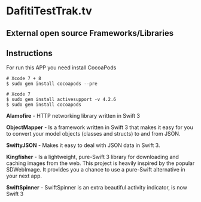 # DafitiTestTrak.tv

## External open source Frameworks/Libraries


## Instructions
For run this APP you need install CocoaPods
```
# Xcode 7 + 8
$ sudo gem install cocoapods --pre

# Xcode 7
$ sudo gem install activesupport -v 4.2.6
$ sudo gem install cocoapods
```
**Alamofire** - HTTP networking library written in Swift 3

**ObjectMapper** - Is a framework written in Swift 3 that makes it easy for you to convert your model objects (classes and structs) to and from JSON.

**SwiftyJSON** - Makes it easy to deal with JSON data in Swift 3.

**Kingfisher** - Is a lightweight, pure-Swift 3 library for downloading and caching images from the web. This project is heavily inspired by the popular SDWebImage. It provides you a chance to use a pure-Swift alternative in your next app.

**SwiftSpinner** - SwiftSpinner is an extra beautiful activity indicator, is now Swift 3
